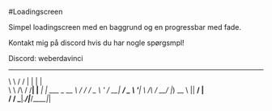 #Loadingscreen

Simpel loadingscreen med en baggrund og en progressbar med fade. 

Kontakt mig på discord hvis du har nogle spørgsmpl! 

Discord: weberdavinci

 __          __  _         _            
 \ \        / / | |       | |           
  \ \  /\  / /__| |__  ___| |_ ___ _ __ 
   \ \/  \/ / _ \ '_ \/ __| __/ _ \ '__|
    \  /\  /  __/ |_) \__ \ ||  __/ |   
     \/  \/ \___|_.__/|___/\__\___|_|   
                                        
                                        
